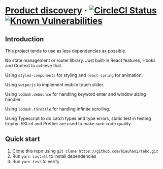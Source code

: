 # [Product discovery](https://reactjs.org/) &middot; [![CircleCI Status](https://circleci.com/gh/hieuhani/teko.svg?style=svg)](https://github.com/hieuhani/teko) [![Known Vulnerabilities](https://snyk.io/test/github/hieuhani/teko/badge.svg?targetFile=package.json)](https://snyk.io/test/github/hieuhani/teko?targetFile=package.json)


## Introduction
This project tends to use as less dependencies as possible.

No state management or router library. Just built-in React features, Hooks and Context to achieve that.

Using `styled-components` for styling and `react-spring` for animation.

Using `swiperjs` to implement mobile touch slider.

Using `lodash.debounce` for handling keyword enter and window sizing handler.

Using `lodash.throttle` for handing infinite scrolling.

Using Typescript to do catch types and type errors, static test in testing trophy.
ESLint and Prettier are used to make sure code quality.

## Quick start

1.  Clone this repo using `git clone https://github.com/hieuhani/teko.git`
2.  Run `yarn install` to install dependencies
3.  Run `yarn test` to verify
